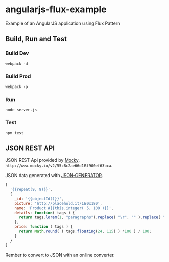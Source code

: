 # angularjs-flux-example
Example of an AngularJS application using Flux Pattern

## Build, Run and Test

### Build Dev

`webpack -d`

### Build Prod

`webpack -p`

### Run

`node server.js`

### Test

`npm test`


## JSON REST API

JSON REST Api provided by [Mocky](http://www.mocky.io/).
`http://www.mocky.io/v2/55c8c2ae66d16f900ef63bca`.


JSON data generated with [JSON-GENERATOR](http://www.json-generator.com/).
```javascript
[
  '{{repeat(9, 9)}}',
  {
    _id: '{{objectId()}}',
    picture: 'http://placehold.it/180x180',
    name: 'Product #{{this.integer( 5, 100 )}}',
    details: function( tags ) {
      return tags.lorem(1, "paragraphs").replace( "\r", "" ).replace( "\n", "" );
    },
    price: function ( tags ) {
      return Math.round( ( tags.floating(24, 115) ) *100 ) / 100;
    }
  }
]
```
Rember to convert to JSON with an online converter.